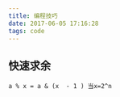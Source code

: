 ```yaml
---
title: 编程技巧
date: 2017-06-05 17:16:28
tags: code
---
```

## 快速求余
``` shell
a % x = a & (x  - 1 ) 当x=2^n
```
